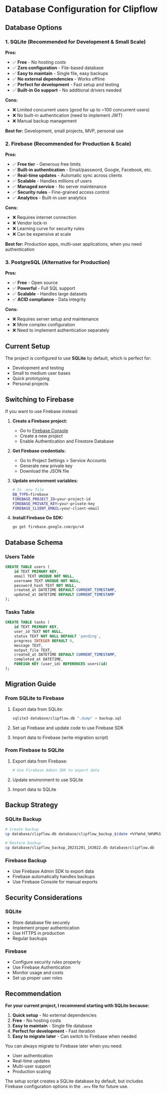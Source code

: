# Database Configuration for Clipflow

## Database Options

### 1. SQLite (Recommended for Development & Small Scale)
**Pros:**
- ✅ **Free** - No hosting costs
- ✅ **Zero configuration** - File-based database
- ✅ **Easy to maintain** - Single file, easy backups
- ✅ **No external dependencies** - Works offline
- ✅ **Perfect for development** - Fast setup and testing
- ✅ **Built-in Go support** - No additional drivers needed

**Cons:**
- ❌ Limited concurrent users (good for up to ~100 concurrent users)
- ❌ No built-in authentication (need to implement JWT)
- ❌ Manual backup management

**Best for:** Development, small projects, MVP, personal use

### 2. Firebase (Recommended for Production & Scale)
**Pros:**
- ✅ **Free tier** - Generous free limits
- ✅ **Built-in authentication** - Email/password, Google, Facebook, etc.
- ✅ **Real-time updates** - Automatic sync across clients
- ✅ **Scalable** - Handles millions of users
- ✅ **Managed service** - No server maintenance
- ✅ **Security rules** - Fine-grained access control
- ✅ **Analytics** - Built-in user analytics

**Cons:**
- ❌ Requires internet connection
- ❌ Vendor lock-in
- ❌ Learning curve for security rules
- ❌ Can be expensive at scale

**Best for:** Production apps, multi-user applications, when you need authentication

### 3. PostgreSQL (Alternative for Production)
**Pros:**
- ✅ **Free** - Open source
- ✅ **Powerful** - Full SQL support
- ✅ **Scalable** - Handles large datasets
- ✅ **ACID compliance** - Data integrity

**Cons:**
- ❌ Requires server setup and maintenance
- ❌ More complex configuration
- ❌ Need to implement authentication separately

## Current Setup

The project is configured to use **SQLite** by default, which is perfect for:
- Development and testing
- Small to medium user bases
- Quick prototyping
- Personal projects

## Switching to Firebase

If you want to use Firebase instead:

1. **Create a Firebase project:**
   - Go to [Firebase Console](https://console.firebase.google.com/)
   - Create a new project
   - Enable Authentication and Firestore Database

2. **Get Firebase credentials:**
   - Go to Project Settings > Service Accounts
   - Generate new private key
   - Download the JSON file

3. **Update environment variables:**
   ```bash
   # In .env file
   DB_TYPE=firebase
   FIREBASE_PROJECT_ID=your-project-id
   FIREBASE_PRIVATE_KEY=your-private-key
   FIREBASE_CLIENT_EMAIL=your-client-email
   ```

4. **Install Firebase Go SDK:**
   ```bash
   go get firebase.google.com/go/v4
   ```

## Database Schema

### Users Table
```sql
CREATE TABLE users (
    id TEXT PRIMARY KEY,
    email TEXT UNIQUE NOT NULL,
    username TEXT UNIQUE NOT NULL,
    password_hash TEXT NOT NULL,
    created_at DATETIME DEFAULT CURRENT_TIMESTAMP,
    updated_at DATETIME DEFAULT CURRENT_TIMESTAMP
);
```

### Tasks Table
```sql
CREATE TABLE tasks (
    id TEXT PRIMARY KEY,
    user_id TEXT NOT NULL,
    status TEXT NOT NULL DEFAULT 'pending',
    progress INTEGER DEFAULT 0,
    message TEXT,
    output_file TEXT,
    created_at DATETIME DEFAULT CURRENT_TIMESTAMP,
    completed_at DATETIME,
    FOREIGN KEY (user_id) REFERENCES users(id)
);
```

## Migration Guide

### From SQLite to Firebase
1. Export data from SQLite:
   ```bash
   sqlite3 database/clipflow.db ".dump" > backup.sql
   ```

2. Set up Firebase and update code to use Firebase SDK

3. Import data to Firebase (write migration script)

### From Firebase to SQLite
1. Export data from Firebase:
   ```bash
   # Use Firebase Admin SDK to export data
   ```

2. Update environment to use SQLite

3. Import data to SQLite

## Backup Strategy

### SQLite Backup
```bash
# Create backup
cp database/clipflow.db database/clipflow_backup_$(date +%Y%m%d_%H%M%S).db

# Restore backup
cp database/clipflow_backup_20231201_143022.db database/clipflow.db
```

### Firebase Backup
- Use Firebase Admin SDK to export data
- Firebase automatically handles backups
- Use Firebase Console for manual exports

## Security Considerations

### SQLite
- Store database file securely
- Implement proper authentication
- Use HTTPS in production
- Regular backups

### Firebase
- Configure security rules properly
- Use Firebase Authentication
- Monitor usage and costs
- Set up proper user roles

## Recommendation

**For your current project, I recommend starting with SQLite because:**

1. **Quick setup** - No external dependencies
2. **Free** - No hosting costs
3. **Easy to maintain** - Single file database
4. **Perfect for development** - Fast iteration
5. **Easy to migrate later** - Can switch to Firebase when needed

You can always migrate to Firebase later when you need:
- User authentication
- Real-time updates
- Multi-user support
- Production scaling

The setup script creates a SQLite database by default, but includes Firebase configuration options in the `.env` file for future use. 